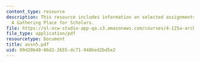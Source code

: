 ```yaml
---
content_type: resource
description: This resource includes information on selected assignments from the class
  A Gathering Place for Scholars.
file: https://ol-ocw-studio-app-qa.s3.amazonaws.com/courses/4-125a-architecture-studio-building-in-landscapes-fall-2005/09d20b4006d22655dc71948bed2bd5e2_assn5.pdf
file_type: application/pdf
resourcetype: Document
title: assn5.pdf
uid: 09d20b40-06d2-2655-dc71-948bed2bd5e2
---
```

